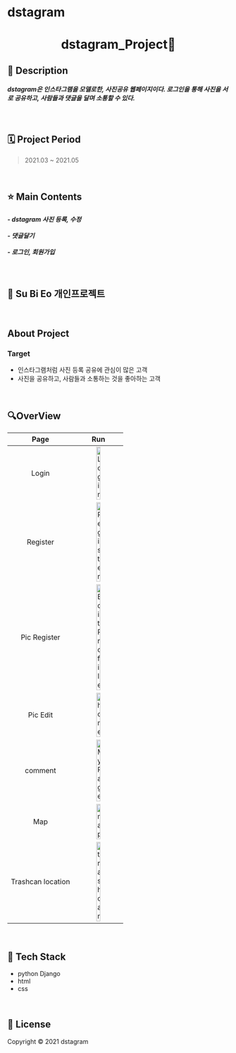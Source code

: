 # dstagram


# <div align="center">**dstagram_Project📸**

 
</div>

## 📌 Description
<h5>dstagram은 인스타그램을 모델로한, 사진공유 웹페이지이다. 로그인을 통해 사진을 서로 공유하고, 사람들과 댓글을 달며 소통할 수 있다.   </h5>

<br/>


## 🗓️ Project Period
> 2021.03 ~ 2021.05

<br/>

## ⭐ Main Contents
<h5> - dstagram 사진 등록, 수정 <br/> </br>- 댓글달기 <br/> </br> - 로그인, 회원가입 </br> </h5>


<br/>

## 🦊 Su Bi Eo 개인프로젝트

<br/>

## About Project

### Target
- 인스타그램처럼 사진 등록 공유에 관심이 많은 고객
- 사진을 공유하고, 사람들과 소통하는 것을 좋아하는 고객
<br/>


## 🔍OverView

|Page|Run|
|:--:|:-:|
|Login|<img width="30%" height="10%" alt="Login" src="https://user-images.githubusercontent.com/92639359/199465293-5962fd1b-65fa-4710-a890-3351c00c2aaf.png">|
|Register|<img width="30%" height="10%" alt="Register" src="https://user-images.githubusercontent.com/92639359/199466152-e3b4a9b4-35d6-4598-9226-afa6da0921d5.png">
|Pic Register|<img width="30%" height="10%" alt="EditProfile" src="https://user-images.githubusercontent.com/92639359/199466659-4fdbf12f-a5e9-43ec-9b6a-e766c02e9040.png">
|Pic Edit|<img width="30%" height="10%" alt="home" src="https://user-images.githubusercontent.com/93530261/198549541-87385c32-2a04-4249-8a23-bbfa4f7dbd59.png">|
|comment|<img width="30%" height="10%" alt="MyPage" src="https://user-images.githubusercontent.com/92639359/199469934-2389d90e-2d79-4427-a2cb-ab57c5274ad9.png">|
|Map|<img width="30%" height="10%" alt="map" src="https://user-images.githubusercontent.com/93530261/198549992-22105561-c5f9-4273-804d-8bdc741b15c0.png">|
|Trashcan location|<img width="30%" height="10%" alt="trashcan" src="https://user-images.githubusercontent.com/93530261/198550723-53c7eee9-da04-46cf-80bd-6ee3d851902c.png">|
<br/>

## 🔧 Tech Stack
- python Django
- html
- css

<br/>

## 📝 License
Copyright © 2021 dstagram

<br/>

